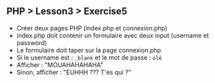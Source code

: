 ## PHP > Lesson3 > Exercise5

- Créer deux pages PHP (index.php et connexion.php)
- index.php doit contenir un formulaire avec deux input (username et password)
- Le formulaire doit taper sur la page connexion.php
- Si le username est : `_blank` et le mot de passe : `olé`
- Afficher : "MOUAHAHAHAHA"
- Sinon, afficher : "EUHHH ??? T'es qui ?"
